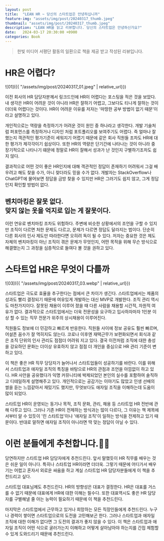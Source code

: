 ```yaml
---
layout: post
title:  "LEAN HR ~ 당신의 스타트업은 안녕하십니까"
feature-img: "assets/img/post/20240317_thumb.jpeg"
thumbnail: "assets/img/post/20240317_thumb.jpeg"
description: "LEAN HR을 읽고 리뷰합니다. 당신의 스타트업은 안녕하신가요?"
date:   2024-03-17 20:30:00 +0900
categories: Book
---
```


> 한빛 미디어 서평단 활동의 일환으로 책을 제공 받고 작성된 리뷰입니다.


# HR은 어렵다?

![01]({{ "/assets/img/post/20240317_01.jpeg" | relative_url}})<br/>

이전 회사의 HR 담당자분께서 링크드인에 HR이 어렵다는 포스팅을 적은 것을 보았다. 내 생각은 HR이 어려운 것이 아니라 HR은 잘하기 어렵고, 그보다도 티나게 잘하는 것이 더더욱 어렵다는 것이다. HR이 어려운 이유를 저자는 '마땅한 공부 방법이 없기 때문'이라고 설명하고 있다. 

개인적으로는 역량을 측정하기가 어려운 것이 원인 중 하나라고 생각한다. 개발 기술처럼 퍼포먼스를 측정하거나 디자인 처럼 포트폴리오를 보여주기도 어렵다. 즉 얼마나 잘했는지 객관적인 평가기준이 세워지기 어렵기 때문에 같은 회사 직원들 조차도 HR에 대한 평가가 제각각이기 쉽상이다. 또한 HR의 역량은 단기간에 나타나는 것이 아니라 중장기적으로 나타나기 떄문에 정말로 HR이 잘해서 성과가 난 것인지 구별하기조차도 쉽지 않다. 

결과적으로 어떤 것이 좋은 HR인지에 대해 객관적인 정답이 존재하기 어려워서 그걸 배우려고 해도 찾을 수가, 아니 찾더라도 믿을 수가 없다. 개발자는 StackOverflow나 ChatGPT에 물어보면 정답을 금방 찾을 수 있지만 HR은 그러기도 쉽지 않고, 그게 정답인지 확인할 방법이 없다. 

## 벤치마킹은 잘못 없다.<br/>맞지 않는 옷을 억지로 입는 게 잘못이다.

이런 연유로 벤치마킹 조차도 위험하다. 주변에 비슷한 상황에서의 조언을 구할 수 있지만 조직이 다르면 처한 문제도 다르고, 문제가 다르면 정답도 달라지는 법이다. 단순히 다른 회사의 인사 제도만 따라한다면 오히려 독이 될 수 있다. 저자는 중요한 것은 제도 자체의 벤치마킹이 아닌 조직이 겪은 문제가 무엇인지, 어떤 목적을 위해 무슨 방식으로 해결했는지 그 과정을 심층적으로 들여다 볼 것을 권하고 있다.

# 스타트업 HR은 무엇이 다를까

![03]({{ "/assets/img/post/20240317_03.webp" | relative_url}})<br/>


스타트업은 극도로 효율을 추구한다는 점에서 큰 차이가 생긴다. 스타트업에서는 제품의 성과도 빨리 결정되기 때문에 여유있게 개발하는 대신 MVP로 개발한다. 조직 관리 역시도 마찬가지이다. 잘못된 채용이 이루어 졌을 때 다른 사람을 채용할 시간적, 자원적 여유가 없다. 결과적으로 스타트업에서는 더욱 전문성을 요구하고 입사하자마자 1인분 이상 할 수 있는 직무 전문가 위주의 상시채용이 이루어진다. 

직원들도 정보에 더 민감하고 빠르게 반응한다. 직원들 사이에 정보 공유도 훨씬 빠르며, 어설픈 꼼수가 잘 먹히지도 않는다. 코로나 이후엔 재택근무가 보편화되면서 회식과 같은 조직 단위의 인사 관리도 점점더 어려워 지고 있다. 결국 이전처럼 조직에 대한 충성을 강요하던 문화는 더이상 유효하지 않고 점점 더 개인을 중심으로 HR 관리 기준이 변하고 있다.


이 책은 좋은 HR 직무 당당자가 늘어나서 스타트업들이 성공하기를 바란다. 이를 위해서 스타트업과 애자일 조직의 특징을 바탕으로 HR의 관점과 조언을 아낌없이 하고 있다. HR 사안을 공유했다가 익명 커뮤니티에 박제되었던 본인의 실수를 포함하여 솔직하고 디테일하게 설명해주고 있다. 개인적으로는 공감가는 이야기도 많았고 인생 선배의 썰을 듣는 느낌같아서 재밌기도 했지만, 무엇보다도 애자일 조직을 이해하는데 도움이 많이 되었다. 

스타트업 HR이 운영되는 동기나 목적, 조직 문화, 관리, 채용 등 스타트업 HR 전반에 관해 다루고 있다.
그러나 기존 HR이 전제하는 방식과는 많이 다르다, 그 이유는 책 제목에서부터 알 수 있듯이 '린 스타트업'이나 '애자일 조직'이 일하는 방식을 전제하고 있기 때문이다. 반대로 말하면 애자일 조직이 아니라면 딱 맞는 정답이 아닐 수 있다.


# 이런 분들에게 추천합니다.💁‍♂️

당연하지만 스타트업 HR 담당자에게 추천드린다.
앞서 말했듯이 HR 직무를 배우는 것은 쉬운 일이 아니다. 특히나 스타트업 HR이라면 더더욱. 그렇기 때문에 어디가서 배우기는 어렵고 혼자서 외로운 싸움을 하고 계실 스타트업 HR 담당자분들에게 이 책을 추천드리고 싶다.

스타트업 대표님께도 추천드린다.
HR의 방향성은 대표가 결정한다. HR은 대표를 거스를 수 없기 때문에 대표에게 HR에 대한 이해는 필수다. 또한 대표역시도 좋은 HR 담당자를 구별해낼 줄 아는 능력이 필요하기 때문에 이 책을 추천드린다.

마지막은 스타트업에서 근무하고 있거나 희망하는 모든 직장인들에게 추천드린다.
누구나 경력이 쌓이면 스타트업으로의 도전을 고민해보곤 한다. 그러나 스타트업과 애자일 조직에 대한 이해가 없다면 그 도전의 결과가 좋지 않을 수 있다. 이 책은  스타트업과 애자일 조직이 어떤 식으로 굴러가는지 이해하고 어떻게 살아남아야 하는지를 간접 체험할 수 있게 도와드리기 때문에 추천드린다.

